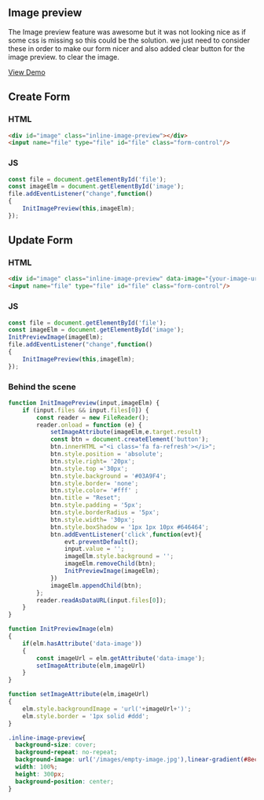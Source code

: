 ## Image preview

The Image preview feature was awesome but it was not looking nice as if some css is missing so this could be the solution.
we just need to consider these in order to make our form nicer and also added clear button for the image preview. to clear the image.

[View Demo](https://js-image-preview.now.sh/)

Create Form
-

### HTML
```html
<div id="image" class="inline-image-preview"></div>
<input name="file" type="file" id="file" class="form-control"/>
```
### JS
```js
const file = document.getElementById('file');  
const imageElm = document.getElementById('image');  
file.addEventListener("change",function()  
{  
    InitImagePreview(this,imageElm);  
});
```

Update Form
-

### HTML
```html
<div id="image" class="inline-image-preview" data-image="{your-image-url}"></div>
<input name="file" type="file" id="file" class="form-control"/>
```

### JS

```js
const file = document.getElementById('file');  
const imageElm = document.getElementById('image');  
InitPreviewImage(imageElm);  
file.addEventListener("change",function()  
{  
    InitImagePreview(this,imageElm);  
});
```

### Behind the scene

```js
function InitImagePreview(input,imageElm) {
    if (input.files && input.files[0]) {
        const reader = new FileReader();
        reader.onload = function (e) {
            setImageAttribute(imageElm,e.target.result)
            const btn = document.createElement('button');
            btn.innerHTML ="<i class='fa fa-refresh'></i>";
            btn.style.position = 'absolute';
            btn.style.right= '20px';
            btn.style.top ='30px';
            btn.style.background = '#03A9F4';
            btn.style.border= 'none';
            btn.style.color= '#fff' ;
            btn.title = "Reset";
            btn.style.padding = '5px';
            btn.style.borderRadius = '5px';
            btn.style.width= '30px';
            btn.style.boxShadow = '1px 1px 10px #646464';
            btn.addEventListener('click',function(evt){
                evt.preventDefault();
                input.value = '';
                imageElm.style.background = '';
                imageElm.removeChild(btn);
                InitPreviewImage(imageElm);
            })
            imageElm.appendChild(btn);
        };
        reader.readAsDataURL(input.files[0]);
    }
}

function InitPreviewImage(elm)
{
    if(elm.hasAttribute('data-image'))
    {
        const imageUrl = elm.getAttribute('data-image');
        setImageAttribute(elm,imageUrl)
    }
}

function setImageAttribute(elm,imageUrl)
{
    elm.style.backgroundImage = 'url('+imageUrl+')';
    elm.style.border = '1px solid #ddd';
}

```


```css
.inline-image-preview{
  background-size: cover;
  background-repeat: no-repeat;
  background-image: url('/images/empty-image.jpg'),linear-gradient(#8ec0ff, #3f8bc6);
  width: 100%;
  height: 300px;
  background-position: center;
}
```